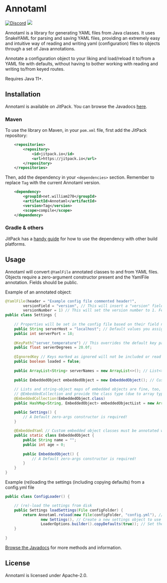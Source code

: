 # Annotaml
[![Discord](https://img.shields.io/discord/818135932103557162?color=7289da&logo=discord)](https://discord.gg/tVYhJfyDWG)
[![](https://jitpack.io/v/net.william278/Annotaml.svg)](https://jitpack.io/#net.william278/Annotaml)

Annotaml is a library for generating YAML files from Java classes. It uses SnakeYAML for parsing and saving YAML files, providing an extremely easy and intuitive way of reading and writing yaml (configuration) files to objects through a set of Java annotations.

Annotate a configuration object to your liking and load/reload it to/from a YAML file with defaults, without having to bother working with reading and writing to/from keyed routes.

Requires Java 11+.

## Installation
Annotaml is available on JitPack. You can browse the Javadocs [here](https://javadoc.jitpack.io/net/william278/Annotaml/latest/javadoc).

### Maven
To use the library on Maven, in your `pom.xml` file, first add the JitPack repository:
```xml
    <repositories>
        <repository>
            <id>jitpack.io</id>
            <url>https://jitpack.io</url>
        </repository>
    </repositories>
```

Then, add the dependency in your `<dependencies>` section. Remember to replace `Tag` with the current Annotaml version.
```xml
    <dependency>
        <groupId>net.william278</groupId>
        <artifactId>Annotaml</artifactId>
        <version>Tag</version>
        <scope>compile</scope>
    </dependency>
```

### Gradle & others
JitPack has a [handy guide](https://jitpack.io/#net.william278/Annotaml/#How_to) for how to use the dependency with other build platforms.

## Usage
Annotaml will convert `@YamlFile` annotated classes to and from YAML files. Objects require a zero-argument constructor present and the YamlFile annotation. Fields should be public.

Example of an annotated object:
```java
@YamlFile(header = "Example config file commented header!", 
        versionField = "version", // This will insert a "version" field in the config file for versioning.
        versionNumber = 1) // This will set the version number to 1. Fetch with Annotaml#getVersionNumber(...)
public class Settings {
    
    // Properties will be set in the config file based on their field names converted to camel case (conversion can be disabled)
    public String serverHost = "localhost"; // Default values you assign will be set by default
    public int serverPort = 18;
    
    @KeyPath("server_temperature") // This overrides the default key path of "server_degrees".
    public float serverDegrees = 20.0f;
    
    @IgnoredKey // Keys marked as ignored will not be included or read from the config file.
    public boolean loaded = false;
    
    public ArrayList<String> serverNames = new ArrayList<>(); // List<> and Map<> collections are supported
    
    public EmbeddedObject embeddedObject = new EmbeddedObject(); // Custom objects are supported!
    
    // Lists and string-object maps of embedded objects are fine, too, but you must annotate with
    // @EmbeddedCollection and provide the class type (due to array type erasure in Java)
    @EmbeddedCollection(EmbeddedObject.class)
    public HashMap<String, EmbeddedObject> embeddedObjectList = new ArrayList<>();

    public Settings() {
        // A Default zero-args constructor is required!
    }
    
    @EmbeddedYaml // Custom embedded object classes must be annotated with @EmbeddedYaml
    public static class EmbeddedObject {
        public String name = "";
        public int age = 0;
        
        public EmbeddedObject() {
            // A Default zero-args constructor is required!
        }
    }
}
```

Example (re)loading the settings (including copying defaults) from a config.yml file
```java
public class ConfigLoader() {

    // (re)-load the settings from disk
    public Settings loadSettings(File configFolder) {
        return Annotaml.reload(new File(configFolder, "config.yml"), // The config file to load to/from
                new Settings(), // Create a new settings object to use as defaults
                LoaderOptions.builder().copyDefaults(true)); // Set the loader to copy defaults
    }
    
}
```

[Browse the Javadocs](https://javadoc.jitpack.io/net/william278/Annotaml/latest/javadoc) for more methods and information.

## License
Annotaml is licensed under Apache-2.0.
